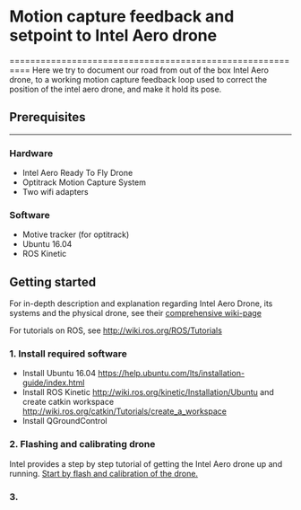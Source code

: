 # Motion capture feedback and setpoint to Intel Aero drone
==========================================================
Here we try to document our road from out of the box Intel Aero drone, to a working motion capture feedback loop used to correct the position of the intel aero drone, and make it hold its pose.

## Prerequisites
----------------
### Hardware
* Intel Aero Ready To Fly Drone
* Optitrack Motion Capture System
* Two wifi adapters

### Software
* Motive tracker (for optitrack)
* Ubuntu 16.04
* ROS Kinetic

## Getting started
For in-depth description and explanation regarding Intel Aero Drone, its systems and the physical drone, see their [comprehensive wiki-page](https://github.com/intel-aero/meta-intel-aero/wiki)

For tutorials on ROS, see http://wiki.ros.org/ROS/Tutorials

### 1. Install required software
* Install Ubuntu 16.04 https://help.ubuntu.com/lts/installation-guide/index.html
* Install ROS Kinetic http://wiki.ros.org/kinetic/Installation/Ubuntu and create catkin workspace http://wiki.ros.org/catkin/Tutorials/create_a_workspace
* Install QGroundControl

### 2. Flashing and calibrating drone
Intel provides a step by step tutorial of getting the Intel Aero drone up and running. [Start by flash and calibration of the drone.](https://github.com/intel-aero/meta-intel-aero/wiki/02-Initial-Setup)

### 3. 
